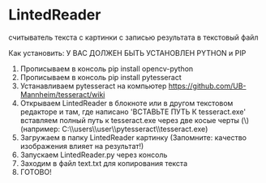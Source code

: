 # LintedReader
считыватель текста с картинки c записью результата в текстовый файл
  
Как установить:
  У ВАС ДОЛЖЕН БЫТЬ УСТАНОВЛЕН PYTHON и PIP
  1. Прописываем в консоль pip install opencv-python
  2. Прописываем в консоль pip install pytesseract
  3. Устанавливаем pytesseract на компьютер https://github.com/UB-Mannheim/tesseract/wiki
  4. Открываем LintedReader в блокноте или в другом текстовом редакторе и там, где написано 'ВСТАВЬТЕ ПУТЬ К tesseract.exe' вставляем полный путь к tesseract.exe через две косые черты (\\\) (например: C:\\\users\\\user\\\pytesseract\\\tesseract.exe)
  5. Загружаем в папку LintedReader картинку (Запомните: качество изображения влияет на результат!)  
  6. Запускаем LintedReader.py через консоль
  7. Заходим в файл text.txt для копирования текста
  8. ГОТОВО!
  
